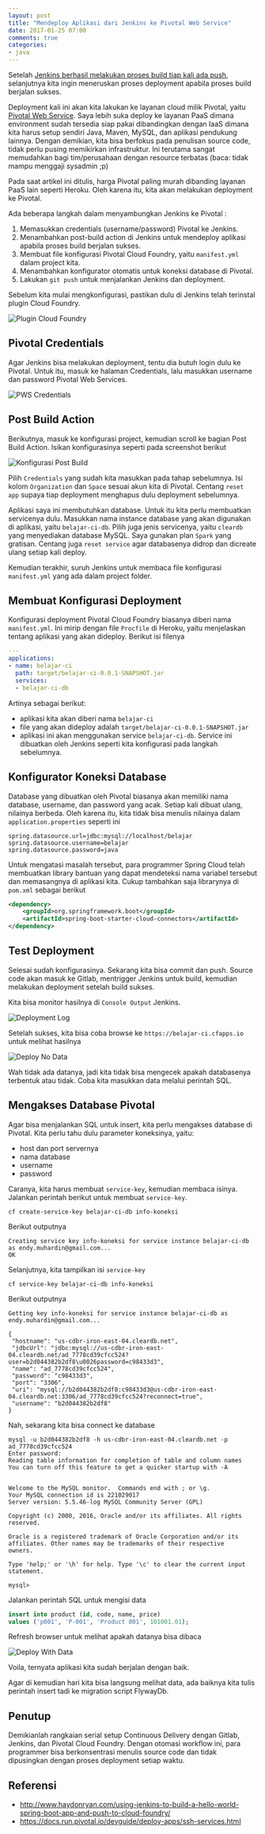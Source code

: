 ```yaml
---
layout: post
title: "Mendeploy Aplikasi dari Jenkins ke Pivotal Web Service"
date: 2017-01-25 07:00
comments: true
categories:
- java
---
```


Setelah [Jenkins berhasil melakukan proses build tiap kali ada push](http://software.endy.muhardin.com/java/jenkins-gitlab/), selanjutnya kita ingin meneruskan proses deployment apabila proses build berjalan sukses.

Deployment kali ini akan kita lakukan ke layanan cloud milik Pivotal, yaitu [Pivotal Web Service](https://run.pivotal.io). Saya lebih suka deploy ke layanan PaaS dimana environment sudah tersedia siap pakai dibandingkan dengan IaaS dimana kita harus setup sendiri Java, Maven, MySQL, dan aplikasi pendukung lainnya. Dengan demikian, kita bisa berfokus pada penulisan source code, tidak perlu pusing memikirkan infrastruktur. Ini terutama sangat memudahkan bagi tim/perusahaan dengan resource terbatas (baca: tidak mampu menggaji sysadmin ;p)

Pada saat artikel ini ditulis, harga Pivotal paling murah dibanding layanan PaaS lain seperti Heroku. Oleh karena itu, kita akan melakukan deployment ke Pivotal.

Ada beberapa langkah dalam menyambungkan Jenkins ke Pivotal :

1. Memasukkan credentials (username/password) Pivotal ke Jenkins.
2. Menambahkan post-build action di Jenkins untuk mendeploy aplikasi apabila proses build berjalan sukses.
3. Membuat file konfigurasi Pivotal Cloud Foundry, yaitu `manifest.yml` dalam project kita.
4. Menambahkan konfigurator otomatis untuk koneksi database di Pivotal.
4. Lakukan `git push` untuk menjalankan Jenkins dan deployment.

<!--more-->

Sebelum kita mulai mengkonfigurasi, pastikan dulu di Jenkins telah terinstal plugin Cloud Foundry.

![Plugin Cloud Foundry]({{site.url}}/images/uploads/2017/jenkins-cloudfoundry/cloud-foundry-plugin.png)

## Pivotal Credentials ##

Agar Jenkins bisa melakukan deployment, tentu dia butuh login dulu ke Pivotal. Untuk itu, masuk ke halaman Credentials, lalu masukkan username dan password Pivotal Web Services.

![PWS Credentials]({{site.url}}/images/uploads/2017/jenkins-cloudfoundry/pws-credentials.png)

## Post Build Action ##

Berikutnya, masuk ke konfigurasi project, kemudian scroll ke bagian Post Build Action. Isikan konfigurasinya seperti pada screenshot berikut

![Konfigurasi Post Build]({{site.url}}/images/uploads/2017/jenkins-cloudfoundry/post-build-action.png)

Pilih `Credentials` yang sudah kita masukkan pada tahap sebelumnya. Isi kolom `Organization` dan `Space` sesuai akun kita di Pivotal. Centang `reset app` supaya tiap deployment menghapus dulu deployment sebelumnya.

Aplikasi saya ini membutuhkan database. Untuk itu kita perlu membuatkan servicenya dulu. Masukkan nama instance database yang akan digunakan di aplikasi, yaitu `belajar-ci-db`. Pilih juga jenis servicenya, yaitu `cleardb` yang menyediakan database MySQL. Saya gunakan plan `Spark` yang gratisan. Centang juga `reset service` agar databasenya didrop dan dicreate ulang setiap kali deploy.

Kemudian terakhir, suruh Jenkins untuk membaca file konfigurasi `manifest.yml` yang ada dalam project folder.

## Membuat Konfigurasi Deployment ##

Konfigurasi deployment Pivotal Cloud Foundry biasanya diberi nama `manifest.yml`. Ini mirip dengan file `Procfile` di Heroku, yaitu menjelaskan tentang aplikasi yang akan dideploy. Berikut isi filenya

```yml
---
applications:
- name: belajar-ci
  path: target/belajar-ci-0.0.1-SNAPSHOT.jar
  services:
  - belajar-ci-db
```

Artinya sebagai berikut:

* aplikasi kita akan diberi nama `belajar-ci`
* file yang akan dideploy adalah `target/belajar-ci-0.0.1-SNAPSHOT.jar`
* aplikasi ini akan menggunakan service `belajar-ci-db`. Service ini dibuatkan oleh Jenkins seperti kita konfigurasi pada langkah sebelumnya.

## Konfigurator Koneksi Database ##

Database yang dibuatkan oleh Pivotal biasanya akan memiliki nama database, username, dan password yang acak. Setiap kali dibuat ulang, nilainya berbeda. Oleh karena itu, kita tidak bisa menulis nilainya dalam `application.properties` seperti ini

```
spring.datasource.url=jdbc:mysql://localhost/belajar
spring.datasource.username=belajar
spring.datasource.password=java
```

Untuk mengatasi masalah tersebut, para programmer Spring Cloud telah membuatkan library bantuan yang dapat mendeteksi nama variabel tersebut dan memasangnya di aplikasi kita. Cukup tambahkan saja librarynya di `pom.xml` sebagai berikut

```xml
<dependency>
    <groupId>org.springframework.boot</groupId>
    <artifactId>spring-boot-starter-cloud-connectors</artifactId>
</dependency>
```

## Test Deployment ##

Selesai sudah konfigurasinya. Sekarang kita bisa commit dan push. Source code akan masuk ke Gitlab, mentrigger Jenkins untuk build, kemudian melakukan deployment setelah build sukses.

Kita bisa monitor hasilnya di `Console Output` Jenkins.

![Deployment Log]({{site.url}}/images/uploads/2017/jenkins-cloudfoundry/deployment-log.png)

Setelah sukses, kita bisa coba browse ke `https://belajar-ci.cfapps.io` untuk melihat hasilnya

![Deploy No Data]({{site.url}}/images/uploads/2017/jenkins-cloudfoundry/deploy-no-data.png)

Wah tidak ada datanya, jadi kita tidak bisa mengecek apakah databasenya terbentuk atau tidak. Coba kita masukkan data melalui perintah SQL.

## Mengakses Database Pivotal ##

Agar bisa menjalankan SQL untuk insert, kita perlu mengakses database di Pivotal. Kita perlu tahu dulu parameter koneksinya, yaitu:

* host dan port servernya
* nama database
* username
* password

Caranya, kita harus membuat `service-key`, kemudian membaca isinya. Jalankan perintah berikut untuk membuat `service-key`.

```
cf create-service-key belajar-ci-db info-koneksi
```

Berikut outputnya

```
Creating service key info-koneksi for service instance belajar-ci-db as endy.muhardin@gmail.com...
OK
```

Selanjutnya, kita tampilkan isi `service-key`

```
cf service-key belajar-ci-db info-koneksi
```

Berikut outputnya

```
Getting key info-koneksi for service instance belajar-ci-db as endy.muhardin@gmail.com...

{
 "hostname": "us-cdbr-iron-east-04.cleardb.net",
 "jdbcUrl": "jdbc:mysql://us-cdbr-iron-east-04.cleardb.net/ad_7778cd39cfcc524?user=b2d044382b2df8\u0026password=c98433d3",
 "name": "ad_7778cd39cfcc524",
 "password": "c98433d3",
 "port": "3306",
 "uri": "mysql://b2d044382b2df8:c98433d3@us-cdbr-iron-east-04.cleardb.net:3306/ad_7778cd39cfcc524?reconnect=true",
 "username": "b2d044382b2df8"
}
```

Nah, sekarang kita bisa connect ke database

```
mysql -u b2d044382b2df8 -h us-cdbr-iron-east-04.cleardb.net -p ad_7778cd39cfcc524
Enter password:
Reading table information for completion of table and column names
You can turn off this feature to get a quicker startup with -A


Welcome to the MySQL monitor.  Commands end with ; or \g.
Your MySQL connection id is 221029017
Server version: 5.5.46-log MySQL Community Server (GPL)

Copyright (c) 2000, 2016, Oracle and/or its affiliates. All rights reserved.

Oracle is a registered trademark of Oracle Corporation and/or its
affiliates. Other names may be trademarks of their respective
owners.

Type 'help;' or '\h' for help. Type '\c' to clear the current input statement.

mysql>
```

Jalankan perintah SQL untuk mengisi data

```sql
insert into product (id, code, name, price)
values ('p001', 'P-001', 'Product 001', 101001.01);
```

Refresh browser untuk melihat apakah datanya bisa dibaca

![Deploy With Data]({{site.url}}/images/uploads/2017/jenkins-cloudfoundry/deploy-with-data.png)

Voila, ternyata aplikasi kita sudah berjalan dengan baik.

Agar di kemudian hari kita bisa langsung melihat data, ada baiknya kita tulis perintah insert tadi ke migration script FlywayDb.

## Penutup ##

Demikianlah rangkaian serial setup Continuous Delivery dengan Gitlab, Jenkins, dan Pivotal Cloud Foundry. Dengan otomasi workflow ini, para programmer bisa berkonsentrasi menulis source code dan tidak dipusingkan dengan proses deployment setiap waktu.

## Referensi ##

* http://www.haydonryan.com/using-jenkins-to-build-a-hello-world-spring-boot-app-and-push-to-cloud-foundry/
* https://docs.run.pivotal.io/devguide/deploy-apps/ssh-services.html
